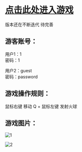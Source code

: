 # [点击此处进入游戏](https://app5806.acapp.acwing.com.cn)

版本还在不断迭代 待完善 

## 游客账号：
用户1：1  
密码：1

用户2：guest  
密码：password

## 游戏操作规则：
鼠标右键 移动
Q + 鼠标左键 发射火球

## 游戏图片：  
![1](https://ltq525.github.io/site/picture/游戏1.png)   

![2](https://ltq525.github.io/site/picture/游戏2.png)